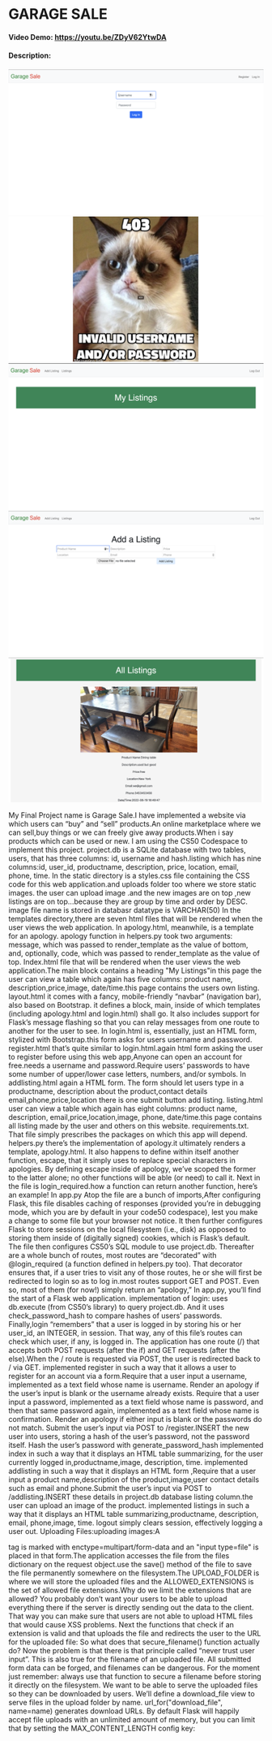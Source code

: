 # GARAGE SALE
#### Video Demo:  <https://youtu.be/ZDyV62YtwDA>
#### Description:
![pic1](pic1.png)
![pic2](pic2.png)
![pic3](pic3.png)
![pic4](pic4.png)
![pic5](pic5.png)

My Final Project name is Garage Sale.I have implemented a website via which users can “buy” and “sell” products.An online marketplace where we can sell,buy things or we can freely give away products.When i say products which can be used or new.
I am using the CS50 Codespace to implement this project.
project.db is a SQLite database with two tables, users, that has three columns: id, username and hash.listing which has nine columns:id, user_id, productname, description, price, location, email, phone, time.
In the static directory is a styles.css file containing the CSS code for this web application.and uploads folder too where we store static images.
the user can upload image .and the new images are on top ,new listings are on top...because they are group by time and order by DESC.
image file name is stored in databasr datatype is VARCHAR(50)
In the templates directory,there are seven html files that will be rendered when the user views the web application.
 In apology.html, meanwhile, is a template for an apology. apology function in helpers.py took two arguments: message, which was passed to render_template as the value of bottom, and, optionally, code, which was passed to render_template as the value of top.
 Index.html file that will be rendered when the user views the web application.The main block contains a heading "My Listings"in this page the user can view a table which again has five columns: product name, description,price,image, date/time.this page contains the users own listing.
layout.html it comes with a fancy, mobile-friendly “navbar” (navigation bar), also based on Bootstrap. it defines a block, main, inside of which templates (including apology.html and login.html) shall go. It also includes support for Flask’s message flashing so that you can relay messages from one route to another for the user to see.
In login.html is, essentially, just an HTML form, stylized with Bootstrap.this form asks for users username and password.
register.html that’s quite similar to login.html.again html form asking the user to register before using this web app,Anyone can open an account for free.needs a username and password.Require users’ passwords to have some number of upper/lower case letters, numbers, and/or symbols.
In addlisting.html again a HTML form. The form should let users type in a productname, description about the product,contact details email,phone,price,location there is one submit button add listing.
listing.html user can view a table which again has eight columns: product name, description, email,price,location,image, phone, date/time.this page contains all listing made by the user and others on this website.
requirements.txt. That file simply prescribes the packages on which this app will depend.
helpers.py there’s the implementation of apology.it ultimately renders a template, apology.html. It also happens to define within itself another function, escape, that it simply uses to replace special characters in apologies. By defining escape inside of apology, we’ve scoped the former to the latter alone; no other functions will be able (or need) to call it.
Next in the file is login_required.how a function can return another function, here’s an example!
In app.py Atop the file are a bunch of imports,After configuring Flask, this file disables caching of responses (provided you’re in debugging mode, which you are by default in your code50 codespace), lest you make a change to some file but your browser not notice. It then further configures Flask to store sessions on the local filesystem (i.e., disk) as opposed to storing them inside of (digitally signed) cookies, which is Flask’s default. The file then configures CS50’s SQL module to use project.db.
Thereafter are a whole bunch of routes, most routes are “decorated” with @login_required (a function defined in helpers.py too). That decorator ensures that, if a user tries to visit any of those routes, he or she will first be redirected to login so as to log in.most routes support GET and POST. Even so, most of them (for now!) simply return an “apology,”
In app.py, you’ll find the start of a Flask web application.
implementation of login: uses db.execute (from CS50’s library) to query project.db. And  it uses check_password_hash to compare hashes of users’ passwords. Finally,login “remembers” that a user is logged in by storing his or her user_id, an INTEGER, in session. That way, any of this file’s routes can check which user, if any, is logged in.
The application has one route (/) that accepts both POST requests (after the if) and GET requests (after the else).When the / route is requested via POST, the user is redirected back to / via GET.
implemented register in such a way that it allows a user to register for an account via a form.Require that a user input a username, implemented as a text field whose name is username. Render an apology if the user’s input is blank or the username already exists.
Require that a user input a password, implemented as a text field whose name is password, and then that same password again, implemented as a text field whose name is confirmation. Render an apology if either input is blank or the passwords do not match.
Submit the user’s input via POST to /register.INSERT the new user into users, storing a hash of the user’s password, not the password itself. Hash the user’s password with generate_password_hash
implemented index in such a way that it displays an HTML table summarizing, for the user currently logged in,productname,image, description, time.
implemented addlisting in such a way that it displays an HTML form ,Require that a user input a product name,description of the product,image,user contact details such as email and phone.Submit the user’s input via POST to /addlisting.INSERT these details in project.db database listing column.the user can upload an image of the product.
implemented listings in such a way that it displays an HTML table summarizing,productname, description, email, phone,image, time.
 logout simply clears session, effectively logging a user out.
 Uploading Files:uploading images:A <form> tag is marked with enctype=multipart/form-data and an "input type=file" is placed in that form.The application accesses the file from the files dictionary on the request object.use the save() method of the file to save the file permanently somewhere on the filesystem.The UPLOAD_FOLDER is where we will store the uploaded files and the ALLOWED_EXTENSIONS is the set of allowed file extensions.Why do we limit the extensions that are allowed? You probably don’t want your users to be able to upload everything there if the server is directly sending out the data to the client. That way you can make sure that users are not able to upload HTML files that would cause XSS problems.
 Next the functions that check if an extension is valid and that uploads the file and redirects the user to the URL for the uploaded file:
 So what does that secure_filename() function actually do? Now the problem is that there is that principle called “never trust user input”. This is also true for the filename of an uploaded file. All submitted form data can be forged, and filenames can be dangerous. For the moment just remember: always use that function to secure a filename before storing it directly on the filesystem.
 We want to be able to serve the uploaded files so they can be downloaded by users. We’ll define a download_file view to serve files in the upload folder by name. url_for("download_file", name=name) generates download URLs.
 By default Flask will happily accept file uploads with an unlimited amount of memory, but you can limit that by setting the MAX_CONTENT_LENGTH config key:

